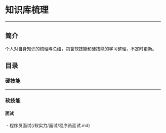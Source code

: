 # 知识库梳理

---

##  简介

​	个人对自身知识的梳理与总结，包含软技能和硬技能的学习整理，不定时更新。

##  目录

### 	硬技能

---

### 	软技能

#### 		面试

​			- 程序员面试(/软实力/面试/程序员面试.md)



​	





